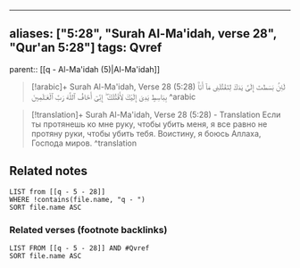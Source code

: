 
---
aliases: ["5:28", "Surah Al-Ma'idah, verse 28", "Qur'an 5:28"]
tags: Qvref
---

parent:: [[q - Al-Ma'idah (5)|Al-Ma'idah]]

> [!arabic]+ Surah Al-Ma'idah, Verse 28 (5:28)
> <span class="quran-arabic">لَئِنۢ بَسَطتَ إِلَىَّ يَدَكَ لِتَقْتُلَنِى مَآ أَنَا۠ بِبَاسِطٍ يَدِىَ إِلَيْكَ لِأَقْتُلَكَ ۖ إِنِّىٓ أَخَافُ ٱللَّهَ رَبَّ ٱلْعَـٰلَمِينَ</span>
^arabic

> [!translation]+ Surah Al-Ma'idah, Verse 28 (5:28) - Translation
> Если ты протянешь ко мне руку, чтобы убить меня, я все равно не протяну руки, чтобы убить тебя. Воистину, я боюсь Аллаха, Господа миров.
^translation



## Related notes
```dataview
LIST from [[q - 5 - 28]]
WHERE !contains(file.name, "q - ")
SORT file.name ASC
```

### Related verses (footnote backlinks)
```dataview
LIST FROM [[q - 5 - 28]] AND #Qvref
SORT file.name ASC
```

